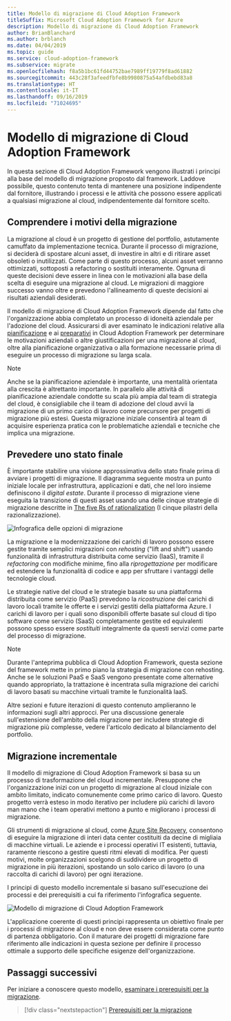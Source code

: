 ```yaml
---
title: Modello di migrazione di Cloud Adoption Framework
titleSuffix: Microsoft Cloud Adoption Framework for Azure
description: Modello di migrazione di Cloud Adoption Framework
author: BrianBlanchard
ms.author: brblanch
ms.date: 04/04/2019
ms.topic: guide
ms.service: cloud-adoption-framework
ms.subservice: migrate
ms.openlocfilehash: f8a5b1bc61fd44752bae7989ff19779f8ad61882
ms.sourcegitcommit: 443c28f3afeedfbfe8b9980875a54afdbebd83a8
ms.translationtype: HT
ms.contentlocale: it-IT
ms.lasthandoff: 09/16/2019
ms.locfileid: "71024695"
---
```

# <a name="cloud-adoption-framework-migration-model"></a>Modello di migrazione di Cloud Adoption Framework

In questa sezione di Cloud Adoption Framework vengono illustrati i principi alla base del modello di migrazione proposto dal framework. Laddove possibile, questo contenuto tenta di mantenere una posizione indipendente dal fornitore, illustrando i processi e le attività che possono essere applicati a qualsiasi migrazione al cloud, indipendentemente dal fornitore scelto.

## <a name="understand-migration-motivations"></a>Comprendere i motivi della migrazione

La migrazione al cloud è un progetto di gestione del portfolio, astutamente camuffato da implementazione tecnica. Durante il processo di migrazione, si deciderà di spostare alcuni asset, di investire in altri e di ritirare asset obsoleti o inutilizzati. Come parte di questo processo, alcuni asset verranno ottimizzati, sottoposti a refactoring o sostituiti interamente. Ognuna di queste decisioni deve essere in linea con le motivazioni alla base della scelta di eseguire una migrazione al cloud. Le migrazioni di maggiore successo vanno oltre e prevedono l'allineamento di queste decisioni ai risultati aziendali desiderati.

Il modello di migrazione di Cloud Adoption Framework dipende dal fatto che l'organizzazione abbia completato un processo di idoneità aziendale per l'adozione del cloud. Assicurarsi di aver esaminato le indicazioni relative alla [pianificazione](../../strategy/index.md) e ai [preparativi](../../ready/index.md) in Cloud Adoption Framework per determinare le motivazioni aziendali o altre giustificazioni per una migrazione al cloud, oltre alla pianificazione organizzativa o alla formazione necessarie prima di eseguire un processo di migrazione su larga scala.

> [!NOTE]
> Anche se la pianificazione aziendale è importante, una mentalità orientata alla crescita è altrettanto importante. In parallelo alle attività di pianificazione aziendale condotte su scala più ampia dal team di strategia del cloud, è consigliabile che il team di adozione del cloud avvii la migrazione di un primo carico di lavoro come precursore per progetti di migrazione più estesi. Questa migrazione iniziale consentirà al team di acquisire esperienza pratica con le problematiche aziendali e tecniche che implica una migrazione.

## <a name="envision-an-end-state"></a>Prevedere uno stato finale

È importante stabilire una visione approssimativa dello stato finale prima di avviare i progetti di migrazione. Il diagramma seguente mostra un punto iniziale locale per infrastruttura, applicazioni e dati, che nel loro insieme definiscono il *digital estate*. Durante il processo di migrazione viene eseguita la transizione di questi asset usando una delle cinque strategie di migrazione descritte in [The five Rs of rationalization](../../digital-estate/5-rs-of-rationalization.md) (I cinque pilastri della razionalizzazione).

![Infografica delle opzioni di migrazione](../../_images/migrate/migration-options.png)

La migrazione e la modernizzazione dei carichi di lavoro possono essere gestite tramite semplici migrazioni con *rehosting* ("lift and shift") usando funzionalità di infrastruttura distribuita come servizio (IaaS), tramite il *refactoring*  con modifiche minime, fino alla *riprogettazione* per modificare ed estendere la funzionalità di codice e app per sfruttare i vantaggi delle tecnologie cloud.

Le strategie native del cloud e le strategie basate su una piattaforma distribuita come servizio (PaaS) prevedono la *ricostruzione* dei carichi di lavoro locali tramite le offerte e i servizi gestiti della piattaforma Azure. I carichi di lavoro per i quali sono disponibili offerte basate sul cloud di tipo software come servizio (SaaS) completamente gestite ed equivalenti possono spesso essere *sostituiti* integralmente da questi servizi come parte del processo di migrazione.

> [!NOTE]
> Durante l'anteprima pubblica di Cloud Adoption Framework, questa sezione del framework mette in primo piano la strategia di migrazione con rehosting. Anche se le soluzioni PaaS e SaaS vengono presentate come alternative quando appropriato, la trattazione è incentrata sulla migrazione dei carichi di lavoro basati su macchine virtuali tramite le funzionalità IaaS.
>
> Altre sezioni e future iterazioni di questo contenuto amplieranno le informazioni sugli altri approcci. Per una discussione generale sull'estensione dell'ambito della migrazione per includere strategie di migrazione più complesse, vedere l'articolo dedicato al bilanciamento del portfolio.

## <a name="incremental-migration"></a>Migrazione incrementale

Il modello di migrazione di Cloud Adoption Framework si basa su un processo di trasformazione del cloud incrementale. Presuppone che l'organizzazione inizi con un progetto di migrazione al cloud iniziale con ambito limitato, indicato comunemente come primo carico di lavoro. Questo progetto verrà esteso in modo iterativo per includere più carichi di lavoro man mano che i team operativi mettono a punto e migliorano i processi di migrazione.

Gli strumenti di migrazione al cloud, come [Azure Site Recovery](https://docs.microsoft.com/azure/site-recovery/site-recovery-overview), consentono di eseguire la migrazione di interi data center costituiti da decine di migliaia di macchine virtuali. Le aziende e i processi operativi IT esistenti, tuttavia, raramente riescono a gestire questi ritmi elevati di modifica. Per questi motivi, molte organizzazioni scelgono di suddividere un progetto di migrazione in più iterazioni, spostando un solo carico di lavoro (o una raccolta di carichi di lavoro) per ogni iterazione.

I principi di questo modello incrementale si basano sull'esecuzione dei processi e dei prerequisiti a cui fa riferimento l'infografica seguente.

![Modello di migrazione di Cloud Adoption Framework](../../_images/operational-transformation-migrate.png)

L'applicazione coerente di questi principi rappresenta un obiettivo finale per i processi di migrazione al cloud e non deve essere considerata come punto di partenza obbligatorio. Con il maturare dei progetti di migrazione fare riferimento alle indicazioni in questa sezione per definire il processo ottimale a supporto delle specifiche esigenze dell'organizzazione.

## <a name="next-steps"></a>Passaggi successivi

Per iniziare a conoscere questo modello, [esaminare i prerequisiti per la migrazione](./prerequisites/index.md).

> [!div class="nextstepaction"]
> [Prerequisiti per la migrazione](./prerequisites/index.md)
